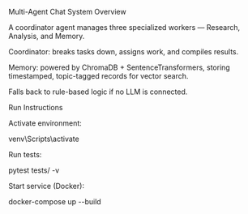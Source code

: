 Multi-Agent Chat System
Overview

A coordinator agent manages three specialized workers — Research, Analysis, and Memory.

Coordinator: breaks tasks down, assigns work, and compiles results.

Memory: powered by ChromaDB + SentenceTransformers, storing timestamped, topic-tagged records for vector search.

Falls back to rule-based logic if no LLM is connected.

Run Instructions

Activate environment:

venv\Scripts\activate


Run tests:

pytest tests/ -v


Start service (Docker):

docker-compose up --build
 
